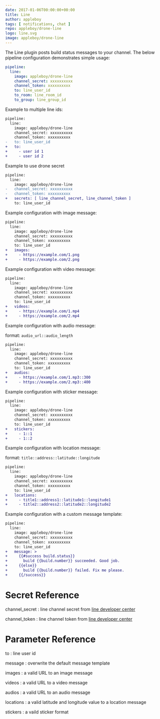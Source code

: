 ```yaml
---
date: 2017-01-06T00:00:00+00:00
title: Line
author: appleboy
tags: [ notifications, chat ]
repo: appleboy/drone-line
logo: line.svg
image: appleboy/drone-line
---
```


The Line plugin posts build status messages to your channel. The below pipeline configuration demonstrates simple usage:

```yaml
pipeline:
  line:
    image: appleboy/drone-line
    channel_secret: xxxxxxxxxx
    channel_token: xxxxxxxxxx
    to: line_user_id
    to_room: line_room_id
    to_group: line_group_id
```

<!-- https://github.com/appleboy/drone-line/issues/72#issuecomment-323929502 -->
Example to multiple line ids:

```diff
pipeline:
  line:
    image: appleboy/drone-line
    channel_secret: xxxxxxxxxx
    channel_token: xxxxxxxxxx
-   to: line_user_id
+   to:
+     - user id 1
+     - user id 2
```

Example to use drone secret

```diff
pipeline:
  line:
    image: appleboy/drone-line
-   channel_secret: xxxxxxxxxx
-   channel_token: xxxxxxxxxx
+   secrets: [ line_channel_secret, line_channel_token ]
    to: line_user_id
```

Example configuration with image message:

```diff
pipeline:
  line:
    image: appleboy/drone-line
    channel_secret: xxxxxxxxxx
    channel_token: xxxxxxxxxx
    to: line_user_id
+   images:
+     - https://example.com/1.png
+     - https://example.com/2.png
```

Example configuration with video message:

```diff
pipeline:
  line:
    image: appleboy/drone-line
    channel_secret: xxxxxxxxxx
    channel_token: xxxxxxxxxx
    to: line_user_id
+   videos:
+     - https://example.com/1.mp4
+     - https://example.com/2.mp4
```

Example configuration with audio message:

format: `audio_url::audio_length`

```diff
pipeline:
  line:
    image: appleboy/drone-line
    channel_secret: xxxxxxxxxx
    channel_token: xxxxxxxxxx
    to: line_user_id
+   audios:
+     - https://example.com/1.mp3::300
+     - https://example.com/2.mp3::400
```

Example configuration with sticker message:

```diff
pipeline:
  line:
    image: appleboy/drone-line
    channel_secret: xxxxxxxxxx
    channel_token: xxxxxxxxxx
    to: line_user_id
+   stickers:
+     - 1::1
+     - 1::2
```

Example configuration with location message:

format: `title::address::latitude::longitude`

```diff
pipeline:
  line:
    image: appleboy/drone-line
    channel_secret: xxxxxxxxxx
    channel_token: xxxxxxxxxx
    to: line_user_id
+   locations:
+     - title1::address1::latitude1::longitude1
+     - title2::address2::latitude2::longitude2
```

Example configuration with a custom message template:

```diff
pipeline:
  line:
    image: appleboy/drone-line
    channel_secret: xxxxxxxxxx
    channel_token: xxxxxxxxxx
    to: line_user_id
+   message: >
+     {{#success build.status}}
+       build {{build.number}} succeeded. Good job.
+     {{else}}
+       build {{build.number}} failed. Fix me please.
+     {{/success}}
```

# Secret Reference

channel_secret
: line channel secret from [line developer center](https://developers.line.me)

channel_token
: line channel token from [line developer center](https://developers.line.me)

# Parameter Reference

to
: line user id

message
: overwrite the default message template

images
: a valid URL to an image message

videos
: a valid URL to a video message

audios
: a valid URL to an audio message

locations
: a valid latitude and longitude value to a location message

stickers
: a vaild sticker format
